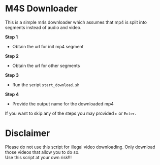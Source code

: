 # M4S Downloader

This is a simple m4s downloader which assumes that mp4 is split into segments instead of audio and video.

**Step 1**

- Obtain the url for init mp4 segment

**Step 2**

- Obtain the url for other segments

**Step 3**

- Run the script `start_download.sh`

**Step 4**

- Provide the output name for the downloaded mp4

If you want to skip any of the steps you may provided `n` or `Enter`.

# Disclaimer

Please do not use this script for illegal video downloading. Only download those videos that allow you to do so.  
Use this script at your own risk!!!  